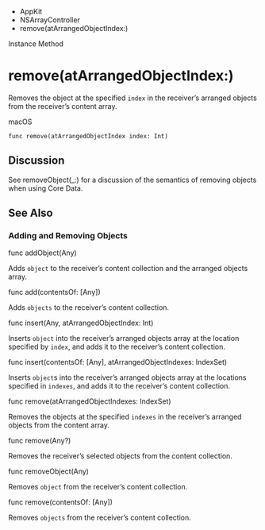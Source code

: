 

- AppKit
- NSArrayController
-  remove(atArrangedObjectIndex:) 

Instance Method

# remove(atArrangedObjectIndex:)

Removes the object at the specified `index` in the receiver’s arranged objects from the receiver’s content array.

macOS

``` source
func remove(atArrangedObjectIndex index: Int)
```

## Discussion

See removeObject(_:) for a discussion of the semantics of removing objects when using Core Data.

## See Also

### Adding and Removing Objects

func addObject(Any)

Adds `object` to the receiver’s content collection and the arranged objects array.

func add(contentsOf: [Any])

Adds `objects` to the receiver’s content collection.

func insert(Any, atArrangedObjectIndex: Int)

Inserts `object` into the receiver’s arranged objects array at the location specified by `index`, and adds it to the receiver’s content collection.

func insert(contentsOf: [Any], atArrangedObjectIndexes: IndexSet)

Inserts `object`s into the receiver’s arranged objects array at the locations specified in `indexes`, and adds it to the receiver’s content collection.

func remove(atArrangedObjectIndexes: IndexSet)

Removes the objects at the specified `indexes` in the receiver’s arranged objects from the content array.

func remove(Any?)

Removes the receiver’s selected objects from the content collection.

func removeObject(Any)

Removes `object` from the receiver’s content collection.

func remove(contentsOf: [Any])

Removes `objects` from the receiver’s content collection.

